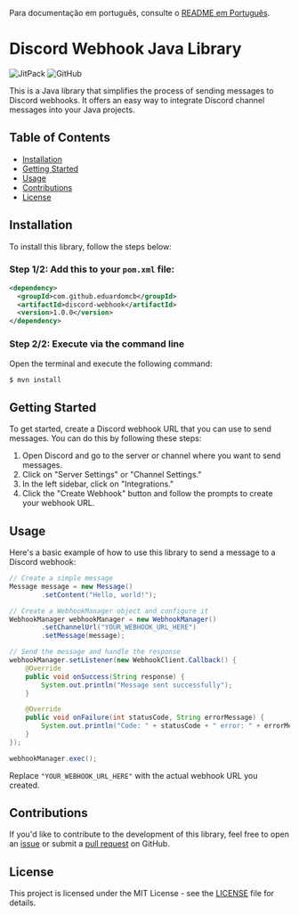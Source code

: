 Para documentação em português, consulte o [README em Português](docs/README.pt.md).
# Discord Webhook Java Library

![JitPack](https://img.shields.io/jitpack/version/com.github.eduardomcb/discord-webhook)
![GitHub](https://img.shields.io/github/license/eduardomcb/discord-webhook)

This is a Java library that simplifies the process of sending messages to Discord webhooks. It offers an easy way to integrate Discord channel messages into your Java projects.

## Table of Contents

- [Installation](#installation)
- [Getting Started](#getting-started)
- [Usage](#usage)
- [Contributions](#contributions)
- [License](#license)

## Installation

To install this library, follow the steps below:

### Step 1/2: Add this to your `pom.xml` file:

```xml
<dependency>
  <groupId>com.github.eduardomcb</groupId>
  <artifactId>discord-webhook</artifactId>
  <version>1.0.0</version>
</dependency>
```

### Step 2/2: Execute via the command line

Open the terminal and execute the following command:

```bash
$ mvn install
```

## Getting Started

To get started, create a Discord webhook URL that you can use to send messages. You can do this by following these steps:

1. Open Discord and go to the server or channel where you want to send messages.
2. Click on "Server Settings" or "Channel Settings."
3. In the left sidebar, click on "Integrations."
4. Click the "Create Webhook" button and follow the prompts to create your webhook URL.

## Usage

Here's a basic example of how to use this library to send a message to a Discord webhook:

```java
// Create a simple message
Message message = new Message()
        .setContent("Hello, world!");

// Create a WebhookManager object and configure it
WebhookManager webhookManager = new WebhookManager()
        .setChannelUrl("YOUR_WEBHOOK_URL_HERE")
        .setMessage(message);

// Send the message and handle the response
webhookManager.setListener(new WebhookClient.Callback() {
    @Override
    public void onSuccess(String response) {
        System.out.println("Message sent successfully");
    }

    @Override
    public void onFailure(int statusCode, String errorMessage) {
        System.out.println("Code: " + statusCode + " error: " + errorMessage);
    }
});

webhookManager.exec();
```

Replace `"YOUR_WEBHOOK_URL_HERE"` with the actual webhook URL you created.

## Contributions

If you'd like to contribute to the development of this library, feel free to open an [issue](https://github.com/eduardomcb/discord-webhook/issues) or submit a [pull request](https://github.com/eduardomcb/discord-webhook/pulls) on GitHub.

## License

This project is licensed under the MIT License - see the [LICENSE](LICENSE) file for details.